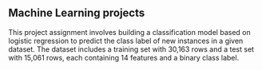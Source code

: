 ## Machine Learning projects
This project assignment involves building a classification model based on logistic regression to predict the class label of new instances in a given dataset. The dataset includes a training set with 30,163 rows and a test set with 15,061 rows, each containing 14 features and a binary class label.

